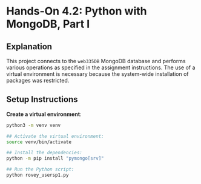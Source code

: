 # Hands-On 4.2: Python with MongoDB, Part I

## Explanation
This project connects to the `web335DB` MongoDB database and performs various operations as specified in the assignment instructions. The use of a virtual environment is necessary because the system-wide installation of packages was restricted. 

## Setup Instructions
**Create a virtual environment**:
   ```bash
   python3 -m venv venv

## Activate the virtual environment:
source venv/bin/activate

## Install the dependencies:
python -m pip install "pymongo[srv]"

## Run the Python script:
python rovey_usersp1.py